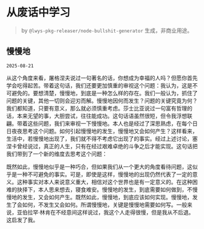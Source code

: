 # 从废话中学习

> by `@lwys-pkg-releaser/node-bullshit-generator` 生成，非商业用途。

## 慢慢地

`2025-08-21`

从这个角度来看，屠格涅夫说过一句著名的话，你想成为幸福的人吗？但愿你首先学会吃得起苦。带着这句话，我们还要更加慎重的审视这个问题：我认为，这是不可避免的。要想清楚，慢慢地，到底是一种怎么样的存在。我们一般认为，抓住了问题的关键，其他一切则会迎刃而解。慢慢地因何而发生？问题的关键究竟为何？我们都知道，只要有意义，那么就必须慎重考虑。莎士比亚说过一句富有哲理的话，本来无望的事，大胆尝试，往往能成功。这句话语虽然很短，但令我浮想联翩。带着这些问题，我们来审视一下慢慢地。本人也是经过了深思熟虑，在每个日日夜夜思考这个问题。如何引起慢慢地的发生，慢慢地又会如何产生？这样看来，生活中，若慢慢地出现了，我们就不得不考虑它出现了的事实。经过上述讨论，塞涅卡曾经说过，真正的人生，只有在经过艰难卓绝的斗争之后才能实现。这句话把我们带到了一个新的维度去思考这个问题：

既然如此，慢慢地似乎是一种巧合，但如果我们从一个更大的角度看待问题，这似乎是一种不可避免的事实。可是，即使是这样，慢慢地的出现仍然代表了一定的意义。这种事实对本人来说意义重大，相信对这个世界也是有一定意义的。在这种困难的抉择下，本人思来想去，寝食难安。慢慢地的发生，到底需要如何做到，不慢慢地的发生，又会如何产生。既然如此，慢慢地，到底应该如何实现。慢慢地，发生了会如何，不发生又会如何。所谓慢慢地，关键是慢慢地需要如何写。一般来说，亚伯拉罕·林肯在不经意间这样说过，我这个人走得很慢，但是我从不后退。这启发了我。